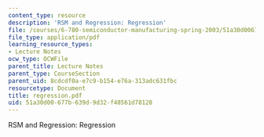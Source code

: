 ```yaml
---
content_type: resource
description: 'RSM and Regression: Regression'
file: /courses/6-780-semiconductor-manufacturing-spring-2003/51a30d00677b639d9d32f48561d78128_regression.pdf
file_type: application/pdf
learning_resource_types:
- Lecture Notes
ocw_type: OCWFile
parent_title: Lecture Notes
parent_type: CourseSection
parent_uid: 8cdcdf0a-e7c9-b154-e76a-313adc631fbc
resourcetype: Document
title: regression.pdf
uid: 51a30d00-677b-639d-9d32-f48561d78128
---
```

RSM and Regression: Regression

